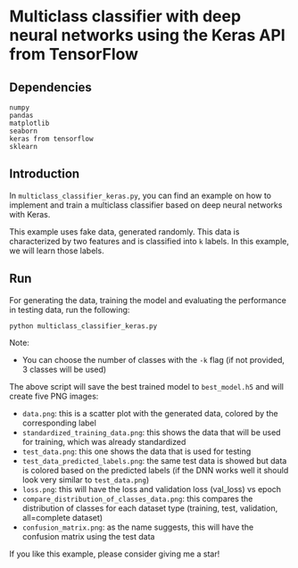 # Multiclass classifier with deep neural networks using the Keras API from TensorFlow

## Dependencies
```
numpy
pandas
matplotlib
seaborn
keras from tensorflow
sklearn
```

## Introduction

In ```multiclass_classifier_keras.py```, you can find an example on how to implement and train a multiclass classifier based on deep neural networks with Keras.

This example uses fake data, generated randomly. This data is characterized by two features and is classified into ```k``` labels. In this example, we will learn those labels.

## Run

For generating the data, training the model and evaluating the performance in testing data, run the following:


```
python multiclass_classifier_keras.py
```

Note:
- You can choose the number of classes with the ```-k``` flag (if not provided, 3 classes will be used)

The above script will save the best trained model to ```best_model.h5``` and will create five PNG images:

- ```data.png```: this is a scatter plot with the generated data, colored by the corresponding label
- ```standardized_training_data.png```:  this shows the data that will be used for training, which was already standardized
- ```test_data.png```:  this one shows the data that is used for testing
- ```test_data_predicted_labels.png```: the same test data is showed but data is colored based on the predicted labels (if the DNN works well it should look very similar to ```test_data.png```)
- ```loss.png```: this will have the loss and validation loss (val_loss) vs epoch
- ```compare_distribution_of_classes_data.png```: this compares the distribution of classes for each dataset type (training, test, validation, all=complete dataset)
- ```confusion_matrix.png```: as the name suggests, this will have the confusion matrix using the test data

If you like this example, please consider giving me a star!